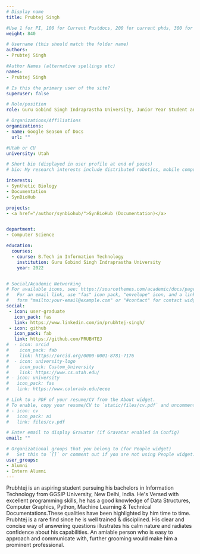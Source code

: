 ```yaml
---
# Display name
title: Prubtej Singh

#Use 1 for PI, 100 for Current Postdocs, 200 for current phds, 300 for current masters, 400 for current undergrads, 800 for alum postdocs, 810 for alum phds, 820 for alum masters, 830 for alum undergrads, 840 for intern Students
weight: 840

# Username (this should match the folder name)
authors:
- Prubtej Singh

#Author Names (alternative spellings etc)
names:
- Prubtej Singh

# Is this the primary user of the site?
superuser: false

# Role/position
role: Guru Gobind Singh Indraprastha University, Junior Year Student and NRNB 

# Organizations/Affiliations
organizations:
- name: Google Season of Docs
  url: ""

#Utah or CU
university: Utah

# Short bio (displayed in user profile at end of posts)
# bio: My research interests include distributed robotics, mobile computing and programmable matter.

interests:
- Synthetic Biology
- Documentation
- SynBioHub

projects:
- <a href="/author/synbiohub/">SynBioHub (Documentation)</a>


department:
- Computer Science

education:
  courses:
  - course: B.Tech in Information Technology
    institution: Guru Gobind Singh Indraprastha University
    year: 2022


# Social/Academic Networking
# For available icons, see: https://sourcethemes.com/academic/docs/page-builder/#icons
#   For an email link, use "fas" icon pack, "envelope" icon, and a link in the
#   form "mailto:your-email@example.com" or "#contact" for contact widget.
social:
 - icon: user-graduate
   icon_pack: fas
   link: https://www.linkedin.com/in/prubhtej-singh/
 - icon: github
   icon_pack: fab
   link: https://github.com/PRUBHTEJ
#  - icon: orcid
#    icon_pack: fab
#    link: https://orcid.org/0000-0001-8781-7176
#  - icon: university-logo
#    icon_pack: Custom_University
#    link: https://www.cs.utah.edu/
# - icon: university
#   icon_pack: fas
#   link: https://www.colorado.edu/ecee

# Link to a PDF of your resume/CV from the About widget.
# To enable, copy your resume/CV to `static/files/cv.pdf` and uncomment the lines below.
# - icon: cv
#   icon_pack: ai
#   link: files/cv.pdf

# Enter email to display Gravatar (if Gravatar enabled in Config)
email: ""

# Organizational groups that you belong to (for People widget)
#   Set this to `[]` or comment out if you are not using People widget.
user_groups:
- Alumni
- Intern Alumni
---
```


Prubhtej is an aspiring student pursuing his bachelors in Information Technology from GGSIP University, New Delhi, India. He's Versed with excellent programming skills, he has a good knowledge of Data Structures, Computer Graphics, Python, Machine Learning & Technical Documentations.These qualities have been highlighted by him time to time. 
Prubhtej is a rare find since he is well trained & disciplined. His clear and concise way of answering questions illustrates his calm nature and radiates confidence about his capabilities. An amiable person who is easy to approach and communicate with, further grooming would make him a prominent professional. 